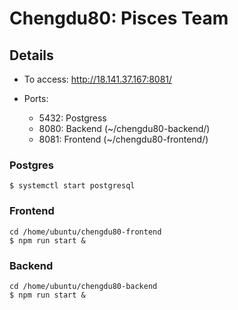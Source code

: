 # Chengdu80: Pisces Team

## Details
- To access: http://18.141.37.167:8081/

- Ports:
    - 5432: Postgress
    - 8080: Backend (~/chengdu80-backend/)
    - 8081: Frontend (~/chengdu80-frontend/)

### Postgres
```
$ systemctl start postgresql
```

### Frontend
```
cd /home/ubuntu/chengdu80-frontend
$ npm run start &
```

### Backend
```
cd /home/ubuntu/chengdu80-backend
$ npm run start &
```
